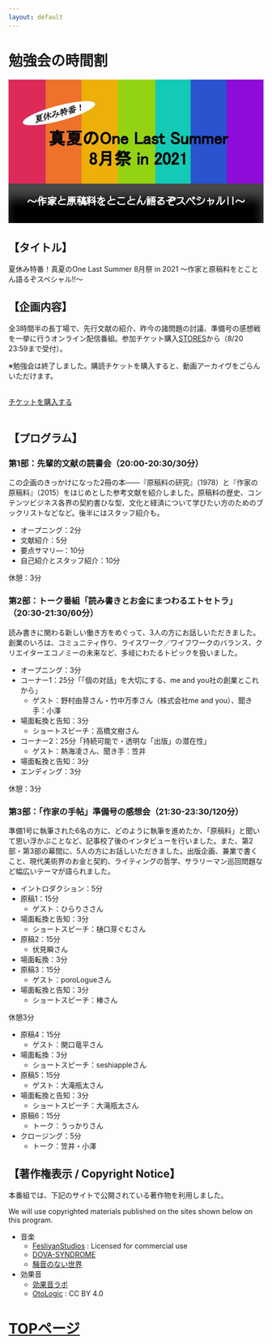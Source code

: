 ```yaml
---
layout: default
---
```


# 勉強会の時間割

![勉強会](./assets/images/event-vol1.jpg)

## 【タイトル】
夏休み特番！真夏のOne Last Summer 8月祭 in 2021
～作家と原稿料をとことん語るぞスペシャル!!～


## 【企画内容】
全3時間半の長丁場で、先行文献の紹介、昨今の諸問題の討議、準備号の感想戦を一挙に行うオンライン配信番組。参加チケット購入[STORES](https://authors-note.stores.jp/items/6078e843d5e9c9671858a8ec)から（8/20 23:59まで受付）。

※勉強会は終了しました。購読チケットを購入すると、動画アーカイヴをごらんいただけます。

<br>
<div class="button_wrapper">
	<a href="https://authors-note.stores.jp/items/6078e843d5e9c9671858a8ec/" class="button">チケットを購入する</a>
</div>
<br>

## 【プログラム】
### 第1部：先輩的文献の読書会（20:00-20:30/30分）
この企画のきっかけになった2冊の本――『原稿料の研究』（1978）と『作家の原稿料』（2015）をはじめとした参考文献を紹介しました。原稿料の歴史、コンテンツビジネス各界の契約書ひな型、文化と経済について学びたい方のためのブックリストなどなど。後半にはスタッフ紹介も。

* オープニング：2分
* 文献紹介：5分
* 要点サマリ―：10分
* 自己紹介とスタッフ紹介：10分


休憩：3分


### 第2部：トーク番組「読み書きとお金にまつわるエトセトラ」（20:30-21:30/60分）
読み書きに関わる新しい働き方をめぐって、3人の方にお話しいただきました。創業のいろは、コミュニティ作り、ライスワーク／ワイフワークのバランス、クリエイターエコノミーの未来など、多岐にわたるトピックを扱いました。

* オープニング：3分
* コーナー1：25分「「個の対話」を大切にする、me and you社の創業とこれから」
  * ゲスト：野村由芽さん・竹中万季さん（株式会社me and you）、聞き手：小澤
* 場面転換と告知：3分
  * ショートスピーチ：高橋文樹さん
* コーナー2：25分「持続可能で・透明な「出版」の潜在性」
  * ゲスト：熱海凌さん、聞き手：笠井
* 場面転換と告知：3分
* エンディング：3分


休憩：3分


### 第3部：「作家の手帖」準備号の感想会（21:30-23:30/120分）
準備1号に執筆された6名の方に、どのように執筆を進めたか、「原稿料」と聞いて思い浮かぶことなど、記事校了後のインタビューを行いました。また、第2部・第3部の幕間に、5人の方にお話しいただきました。出版企画、兼業で書くこと、現代美術界のお金と契約、ライティングの哲学、サラリーマン巡回問題など幅広いテーマが語られました。

* イントロダクション：5分
* 原稿1：15分
  * ゲスト：ひらりささん
* 場面転換と告知：3分
  * ショートスピーチ：樋口芽ぐむさん
* 原稿2：15分
  * 伏見瞬さん
* 場面転換：3分
* 原稿3：15分
  * ゲスト：poroLogueさん
* 場面転換と告知：3分
  * ショートスピーチ：棒さん  


休憩3分


* 原稿4：15分
  * ゲスト：関口竜平さん
* 場面転換：3分
  * ショートスピーチ：seshiappleさん
* 原稿5：15分
  * ゲスト：大滝瓶太さん
* 場面転換と告知：3分
  * ショートスピーチ：大滝瓶太さん
* 原稿6：15分
  * トーク：うっかりさん
* クロージング：5分
  * トーク：笠井・小澤  

## 【著作権表示 / Copyright Notice】

本番組では、下記のサイトで公開されている著作物を利用しました。

We will use copyrighted materials published on the sites shown below on this program.

* 音楽
  * [FesliyanStudios](https://www.fesliyanstudios.com/) : Licensed for commercial use
  * [DOVA-SYNDROME](https://dova-s.jp/)
  * [騒音のない世界](https://noiselessworld.net/)
* 効果音
  * [効果音ラボ](https://soundeffect-lab.info/)
  * [OtoLogic](https://otologic.jp/) : CC BY 4.0

# [TOPページ](./index.md)

